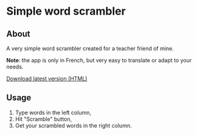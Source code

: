 # Simple word scrambler

## About

A very simple word scrambler created for a teacher friend of mine.

**Note**: the app is only in French, but very easy to translate or adapt to your needs.

[Download latest version (HTML)](https://github.com/deepnight/mini-scrambler/releases/latest)


## Usage
1. Type words in the left column,
2. Hit "Scramble" button,
3. Get your scrambled words in the right column.



